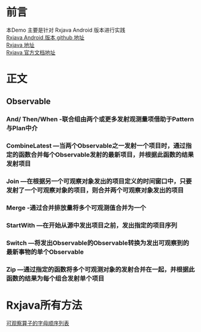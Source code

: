 
# 前言
本Demo 主要是针对 Rxjava  Android 版本进行实践<br>
[Rxjava Android 版本 github 地址](https://github.com/ReactiveX/RxAndroid) <br>
[Rxjava 地址](https://github.com/ReactiveX/RxJava) <br>
[Rxjava 官方文档地址](http://reactivex.io/) <br>

# 正文 
## Observable
### And/ Then/When -联合组由两个或更多发射观测量项借助于Pattern与Plan中介
### CombineLatest —当两个Observable之一发射一个项目时，通过指定的函数合并每个Observable发射的最新项目，并根据此函数的结果发射项目
### Join —在根据另一个可观察对象发出的项目定义的时间窗口中，只要发射了一个可观察对象的项目，则合并两个可观察对象发出的项目
### Merge -通过合并排放量将多个可观测值合并为一个
### StartWith —在开始从源中发出项目之前，发出指定的项目序列
### Switch —将发出Observable的Observable转换为发出可观察到的最新事物的单个Observable
### Zip —通过指定的函数将多个可观测对象的发射合并在一起，并根据此函数的结果为每个组合发射单个项目

# Rxjava所有方法
[可观察算子的字母顺序列表](http://reactivex.io/documentation/operators.html)